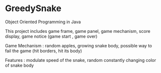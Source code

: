 # GreedySnake

Object Oriented Programming in Java

This project includes game frame, game panel, game mechanism, score display, game notice (game start , game over)

Game Mechanism : random apples, growing snake body, possible way to fail the game (hit borders, hit its body)

Features : modulate speed of the snake, random constantly changing color of snake body 
